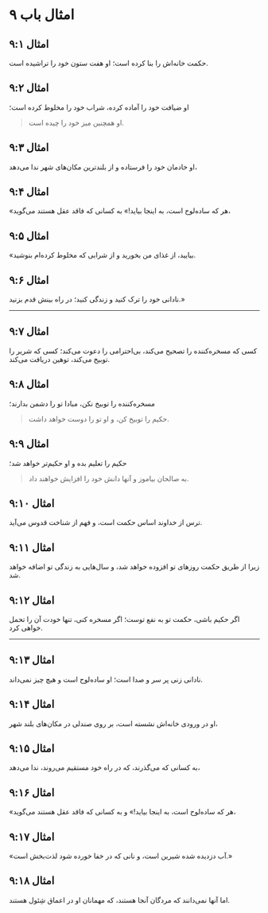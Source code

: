 # امثال باب ۹

## امثال ۹:۱

حکمت خانه‌اش را بنا کرده است؛ او هفت ستون خود را تراشیده است.

## امثال ۹:۲

او ضیافت خود را آماده کرده، شراب خود را مخلوط کرده است؛

> او همچنین میز خود را چیده است.

## امثال ۹:۳

او خادمان خود را فرستاده و از بلندترین مکان‌های شهر ندا می‌دهد،

## امثال ۹:۴

«هر که ساده‌لوح است، به اینجا بیاید!» به کسانی که فاقد عقل هستند می‌گوید،

## امثال ۹:۵

«بیایید، از غذای من بخورید و از شرابی که مخلوط کرده‌ام بنوشید.

## امثال ۹:۶

نادانی خود را ترک کنید و زندگی کنید؛ در راه بینش قدم بزنید.»

---

## امثال ۹:۷

کسی که مسخره‌کننده را تصحیح می‌کند، بی‌احترامی را دعوت می‌کند؛ کسی که شریر را توبیخ می‌کند، توهین دریافت می‌کند.

## امثال ۹:۸

مسخره‌کننده را توبیخ نکن، مبادا تو را دشمن بدارند؛

> حکیم را توبیخ کن، و او تو را دوست خواهد داشت.

## امثال ۹:۹

حکیم را تعلیم بده و او حکیم‌تر خواهد شد؛

> به صالحان بیاموز و آنها دانش خود را افزایش خواهند داد.

## امثال ۹:۱۰

ترس از خداوند اساس حکمت است، و فهم از شناخت قدوس می‌آید.

## امثال ۹:۱۱

زیرا از طریق حکمت روزهای تو افزوده خواهد شد، و سال‌هایی به زندگی تو اضافه خواهد شد.

## امثال ۹:۱۲

اگر حکیم باشی، حکمت تو به نفع توست؛ اگر مسخره کنی، تنها خودت آن را تحمل خواهی کرد.

---

## امثال ۹:۱۳

نادانی زنی پر سر و صدا است؛ او ساده‌لوح است و هیچ چیز نمی‌داند.

## امثال ۹:۱۴

او در ورودی خانه‌اش نشسته است، بر روی صندلی در مکان‌های بلند شهر،

## امثال ۹:۱۵

به کسانی که می‌گذرند، که در راه خود مستقیم می‌روند، ندا می‌دهد،

## امثال ۹:۱۶

«هر که ساده‌لوح است، به اینجا بیاید!» و به کسانی که فاقد عقل هستند می‌گوید،

## امثال ۹:۱۷

«آب دزدیده شده شیرین است، و نانی که در خفا خورده شود لذت‌بخش است.»

## امثال ۹:۱۸

اما آنها نمی‌دانند که مردگان آنجا هستند، که مهمانان او در اعماق شِئول هستند.

